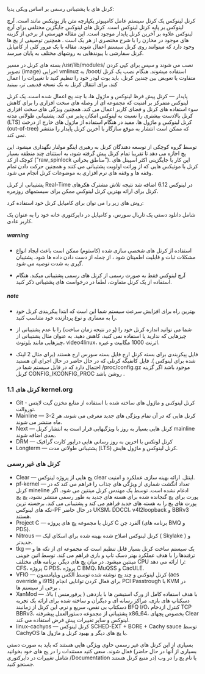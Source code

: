 کرنل های با پشتیبانی رسمی
بر اساس ویکی پدیا:

کرنل لینوکس یک کرنل سیستم عامل کامپیوتر یکپارچه متن باز یونیکس مانند است.
آرچ لینوکس بر پایه کرنل لینوکس است. کرنل های لینوکس جایگزین مختلفی برای آرچ لینوکس علاوه بر آخرین کرنل پایدار موجود است. این مقاله فهرستی از برخی از گزینه های موجود در مخازن را با شرح مختصری از هر یک  است . همچنین توصیفی از پچ ها وجود دارد که میتوانند روی کرنل سیستم اعمال شوند. مقاله با یک مرور کلی از کامپایل کرنل سفارشی با پیوندهایی به روشهای مختلف به پایان میرسد.

بسته های کرنل در  مسیر /usr/lib/modules/ نصب می شوند و سپس  برای کپی کردن تصویر (image) اجرایی vmlinuz به /boot/ استفاده میشوند. هنگام نصب یک کرنل متفاوت یا تعویض بین چندین کرنل، باید بوت لودر خود را تنظیم کنید تا تغییرات را اعمال کند. برای انتقال کرنل به یک نسخه قدیمی تر، ببینید

پایدار — کرنل پیش فرظ لینوکس و ماژول ها، با چند پچ اعمال شده است.
یک کرنل لینوکس متمرکز بر امنیت که مجموعه ای از وصله های سخت افزاری را برای کاهش سوء استفاده های کرنل و فضای کاربر اعمال می کند. همچنین ویژگی های سخت افزاری کرنل بالادست بیشتری را نسبت به لینوکس امکان پذیر می کند.
پشتیبانی طولانی مدته (LTS) کرنل لینوکس و ماژول ها. مفید در هنگام استفاده از ماژول های خارج از درخت (out-of-tree) که ممکن است انتشار به موقع سازگار با آخرین کرنل پایدار را منتشر نمی کند.

توسط گروه کوچکی از توسعه دهندگان کرنل به رهبری اینگو مولنار نگهداری میشود. این پچ اجازه می دهد تا تقریبا تمام کرنل پیش گرفته شود، به استثنای چند منطقه بسیار کوچک از کد ("raw_spinlock مناطق بحرانی"). این کار با جایگزینی اکثر اسپینل های کرنل با موتیکس هایی که از وراثت اولویت پشتیبانی می کنند و همچنین حرکت دادن تمام وقفه ها و وقفه های نرم افزاری به موضوعات کرنل انجام می شود.


پشتیبانی از کرنل Real-Time در لینوکس 6.12 اضافه شد
نتیجه تلاش مشترک هکرهای کرنل برای ارائه بهترین کرنل لینوکس ممکن برای سیستمهای روزمره.


روش های زیر را می توان برای کامپایل کرنل خود استفاده کرد:

شامل دانلود دستی یک تاربال سورس، و کامپایل در دایرکتوری خانه خود را به عنوان یک کاربر عادی.
##### warning
* استفاده از کرنل های شخصی سازی شده (کاستوم) ممکن است باعث ایجاد انواع مشکلات ثبات و قابلیت اطمینان شود ، از جمله از دست دادن داده ها شود. پشتیبان گیری به شدت توصیه می شود.

* آرچ لینوکس فقط به صورت رسمی از کرنل های رسمی پشتیبانی میکند. هنگام استفاده از یک کرنل متفاوت، لطفا در درخواست های پشتیبانی ذکر کنید.

##### note
* بهترین راه برای افزایش سرعت سیستم شما این است که ابتدا  پیکربندی کرنل خود را به معماری و نوع پردازنده خود متناسب کنید.

* شما می توانید اندازه کرنل خود را (و در نتیجه زمان ساخت) را با عدم پشتیبانی از چیزهایی که ندارید یا استفاده نمی کنید، کاهش دهید. به عنوان مثال پشتیبانی از چیزهایی مانند بلوتوث، video4linux، اترنت 1000 مگابیت و غیره.

* فایل پیکربندی برای بسته کرنل ارچ فایل بسته سورس ارچ هستند (برای مثال 2 لینک شده برای لینوکس ). فایل کانفیگه کرنلی که در حال حاضر در حال اجرای ان هستید احتمال دارد که در فایل سیستم شما در /proc/config.gz موجود باشد اگر گزینه کرنل CONFIG_IKCONFIG_PROC روشن باشد .

### 1.1 کرنل های kernel.org

* Git - کرنل لینوکس و ماژول های ساخته شده با استفاده از منابع مخزن گیت  لایتس توروالت.
* Mainline — کرنل هایی که در آن تمام ویژگی های جدید معرفی می شوند، هر 2-3 ماه منتشر می شوند.
* Next — کرنل هایی بسیار به روز با ویژگیهایی قرار است به انتشار کرنل mainline بعدی اضافه شوند. 
* DRM — کرنل لونکس با اخرین به روز رسانی هایی درایور کارت گرافیک
* Longterm — پشتیبانی طولانی مدت (LTS) کرنل لینوکس و ماژول هایش.

### کرنل های غیر رسمی 
* Clear — پچ هایی از پروژه لینوکس clear اینتل. ارائه بهینه سازی عملکرد و امنیت.
* pf-kernel — تعداد انگشت شماری از ویژگی های جذاب را فراهم می کند که در کرنل mineline ادغام نشده است. توسط یک مهندس کرنل مینتین می شود. اگر پورت برای پچ گنجانده شده برای هسته های جدید به طور رسمی منتشر نشود، پچ پچ پورت های پچ را به هسته های جدید فراهم می کند و پشتیبانی می کند. برجسته ترین تکه های لینوکس-PF در حال حاضر UKSM، DDCCI، v4l2loopback و BBRv3 هستند.
* Project C — کرنل با مجموعه پچ های پروژه C آلفرد چن (برنامه های BMQ و PDS).
* Nitrous — کرنل لینوکس اصلاح شده بهینه شده برای اسکای لیک ( Skylake ) و جدیدتر.
*  tkg — یک سیستم ساخت کرنل بسیار قابل تنظیم است که مجموعه ای از تکه ها و ترفندها را با هدف عملکرد بهتر دسک تاپ و بازی فراهم می کند. توسط اتین جوینی مینتین میشود. در میان پچ های دیگر، برنامه های مختلف CPU را ارائه می دهد: CFS، پروژه C PDS، پروژه C BMQ، MuQSS و CacULE.
* VFIO — کرنل لینوکس و چند پچ نوشته شده توسط الکس ویلیامسون (acs override و i915) برای فعال کردن توانایی انجام PCI Passtrough با KVM در برخی از سیستم ها .
* XanMod — با هدف استفاده کامل از ورک استیشن ها با بازدهی ( پرفورمنس ) بالا، دسکتاپ های بازی، مراکز رسانه ای و دیگران و ساخته شده برای ارائه یک تجربه دسکتاپ بی نقص، سریع و نرم. این کرنل از زمانبند BFQ I/O، کنترل ازدحام TCP BBRv3، پشتیبانی از مجموعه دستورالعمل پیشرفته x86_64، بخصوص پچهای Clear لینوکس و سایر تغییرات پیش فرض استفاده می کند.
* linux-cachyos — کرنل لینوکس SCHED-EXT + BORE + Cachy sauce توسط CachyOS با پچ های دیگر و بهبود کرنل و ماژول ها.

بسیاری از این کرنل های غیر رسمی حاوی ویژگی هایی هستند که باید به صورت دستی فعال شوند. سعی کنید مستندات را در پچ های خود بخوانید (بسیاری از آنها در حال حاضر شامل تغییرات در دایرکتوری /Documentation در منبع کرنل هستند) یا نام پچ را در وب جستجو کنید.

